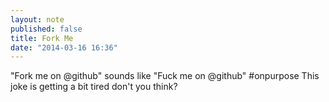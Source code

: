 ```yaml
---
layout: note
published: false
title: Fork Me
date: "2014-03-16 16:36"
---
```


"Fork me on @github" sounds like "Fuck me on @github" #onpurpose 
This joke is getting a bit tired don't you think?